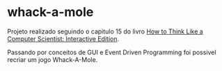# whack-a-mole

Projeto realizado seguindo o capitulo 15 do livro <a href="https://runestone.academy/runestone/books/published/thinkcspy/index.html">How to Think Like a Computer Scientist: Interactive Edition</a>.

Passando por conceitos de GUI e Event Driven Programming foi possivel recriar um jogo Whack-A-Mole.
